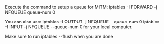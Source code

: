 Execute the command to setup a queue for MITM:
iptables -I FORWARD -j NFQUEUE queue-num 0

You can also use:
iptables -I OUTPUT -j NFQUEUE --queue-num 0 
iptables -I INPUT -j NFQUEUE --queue-num 0 
for your local computer.

Make sure to run iptables --flush when you are done 
